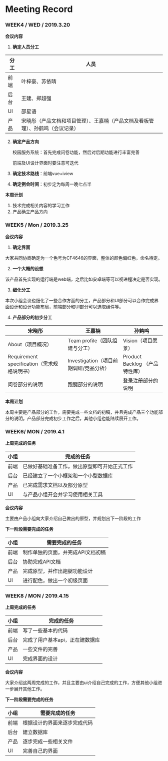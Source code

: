 # Meeting Record

### WEEK4 / WED / 2019.3.20

**会议内容**

1. **确定人员分工**


分工 | 人员
---|---
前端 | 叶梓豪、苏依晴
后台 | 王建、郑超强
UI | 邵星语
产品 | 宋晓彤（产品文档和项目管理）、王嘉楠（产品文档及看板管理）、孙鹤鸣（会议记录）




2. **确定产品方向**

   校园服务系统：首先完成问卷功能，然后对后期功能进行丰富完善

   前端及UI设计界面时要注意可迭代

3. **确定技术路线**：前端vue+iview

4. **确定例会时间**：初步定为每周一晚七点半

**本周计划**

1. 技术完成相关内容的学习工作
2. 产品确立产品方向

###  WEEK5 / Mon / 2019.3.25

**会议内容**

1. **确定界面**
 
  大家共同协商确定为一个色号为CF4646的界面，整体的颜色偏红色，命名待定。

2. **一个大概的设想**
 
  该产品首先实现的运行端是web端，之后比如安卓端等可以视进程决定是否实现。

3. **细化分工**

  本次小组会议也细化了一些合作方面的分工，产品部分和UI部分可以合作完成界面设计和设计功能布局，前端部分和UI部分可以选取组件等。
  
4. **产品部分的初步分工** 

  

宋晓彤 | 王嘉楠 | 孙鹤鸣
---|---|---
About（项目概况） |Team profile（团队组建与分工） | Vision（项目愿景）
Requirement specification（需求规格说明书）  | Investigation（项目前期调研/竞品分析） | Product Backlog （产品特性库）
问卷部分的说明|跑腿部分的说明|登录注册部分的说明

**本周计划**

本周主要是产品部分的工作，需要完成一些文档的初稿，并且完成产品三个功能部分的说明。产品部分完成初步工作之后，其他小组也能陆续展开工作。

### WEEK6/ MON / 2019.4.1

**上周完成的任务**

小组 | 完成的任务
---|---
前端 | 已做好基础准备工作，做出原型即可开始正式工作
后台 | 已经建立了一个小框架和一个小型数据库
产品 | 已完成需求文档以及部分原型
UI | 与产品小组开会并学习使用相关工具

**会议内容**

主要由产品小组向大家介绍自己做出的原型，并规划出下一阶段的工作

**下一阶段需要完成的任务**

小组 | 需要完成的任务
---|---
前端 | 制作单独的页面，并完成API文档初稿
后台 | 协助完成API文档
产品 | 完成原型，并作出跑腿功能设计
UI | 进行配色，做出一个初级页面

### WEEK8 / MON / 2019.4.15

**上周完成的任务**

小组 | 完成的任务
---|---
前端 | 写了一些基本的代码
后台 | 完成了用户基本api，正在建数据库
产品 | 一些文件的完善
UI | 完成界面的设计

**会议内容**

大家介绍这两周完成的工作，并且主要由ui介绍自己完成的工作，方便其他小组进一步展开其他工作。

**下一阶段需要完成的任务**

小组 | 需要完成的任务
---|---
前端 | 根据设计的界面来逐步完成代码
后台 | 建立数据库
产品 | 逐步完成一些相关文件
UI | 完善自己的界面
